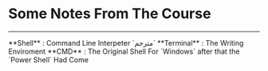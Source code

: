# Some Notes From The Course
<hr/>
**Shell** : Command Line Interpeter `مترجم`
**Terminal** : The Writing Enviroment
**CMD** : The Original Shell For `Windows` after that the `Power Shell` Had Come 
